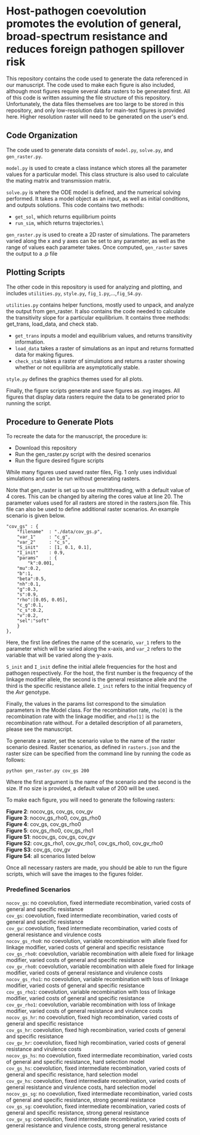 # Host-pathogen coevolution promotes the evolution of general, broad-spectrum resistance and reduces foreign pathogen spillover risk

This repository contains the code used to generate the data referenced in our manuscript. The code used to make each figure is also included, although most figures require several data rasters to be generated first. All of this code is written assuming the file structure of this repository. Unfortunately, the data files themselves are too large to be stored in this repository, and only low-resolution data for main-text figures is provided here. Higher resolution raster will need to be generated on the user's end.

## Code Organization

The code used to generate data consists of `model.py`, `solve.py`, and `gen_raster.py`.

`model.py` is used to create a class instance which stores all the parameter values for a particular model.
This class structure is also used to calculate the mating matrix and transmission matrix.

`solve.py` is where the ODE model is defined, and the numerical solving performed. It takes a model object as an input, as well as initial conditions, and outputs solutions. This code contains two methods: 

* `get_sol`, which returns equilibrium points
* `run_sim`, which returns trajectories.\

`gen_raster.py` is used to create a 2D raster of simulations. The parameters varied along the x and y axes can be set to any parameter, as well as the range of values each parameter takes. Once computed, `gen_raster` saves the output to a .p file

## Plotting Scripts

The other code in this repository is used for analyzing and plotting, and includes `utilities.py`, `style.py`, `fig_1.py`,...,`fig_S4.py`.

`utilities.py` contains helper functions, mostly used to unpack, and analyze the output from gen_raster. It also contains the code needed to calculate the transitivity slope for a particular equilibrium. It contains three methods: get_trans, load_data, and check stab. 

* `get_trans` inputs a model and equilibrium values, and returns transitivity information. 
* `load_data` takes a raster of simulations as an input and returns formatted data for making figures.
* `check_stab` takes a raster of simulations and returns a raster showing whether or not equilibria are asymptotically stable.

`style.py` defines the graphics themes used for all plots.

Finally, the figure scripts generate and save figures as .svg images. All figures that display data rasters require the data to be generated prior to running the script.

## Procedure to Generate Plots

To recreate the data for the manuscript, the procedure is:
* Download this repository
* Run the gen_raster.py script with the desired scenarios
* Run the figure desired figure scripts

While many figures used saved raster files, Fig. 1 only uses individual simulations and can be run without generating rasters. 

Note that gen_raster is set up to use multithreading, with a default value of 4 cores. This can be changed by altering the cores value at line 20. The parameter values used for all rasters are stored in the rasters.json file. This file can also be used to define additional raster scenarios. An example scenario is given below.

```
"cov_gs" : {
    "filename"  : "./data/cov_gs.p",
    "var_1"     : "c_g",
    "var_2"     : "c_s",
    "S_init"    : [1, 0.1, 0.1],
    "I_init"    : 0.9,
    "params"    : {
        "k":0.001,
	"mu":0.2,
	"b":1,
	"beta":0.5,
	"nh":0.1,
	"g":0.3,
	"s":0.9,
	"rho":[0.05, 0.05],
	"c_g":0.1,
	"c_s":0.2,
	"v":0.2,						
	"sel":"soft"
    }
},
```

Here, the first line defines the name of the scenario, `var_1` refers to the parameter which will be varied along the x-axis, and `var_2` refers to the variable that will be varied along the y-axis.

`S_init` and `I_init` define the initial allele frequencies for the host and pathogen respectively. For the host, the first number is the frequency of the linkage modifier allele, the second is the general resistance allele and the third is the specific resistance allele. `I_init` refers to the initial frequency of the *Avr* genotype.

Finally, the values in the params list correspond to the simulation parameters in the Model class. For the recombination rate, `rho[0]` is the recombination rate with the linkage modifier, and `rho[1]` is the recombination rate without. For a detailed description of all parameters, please see the manuscript.

To generate a raster, set the scenario value to the name of the raster scenario desired. Raster scenarios, as defined in `rasters.json` and the raster size can be specified from the command line by running the code as follows:

```
python gen_raster.py cov_gs 200
```

Where the first argument is the name of the scenario and the second is the size. If no size is provided, a default value of 200 will be used.

To make each figure, you will need to generate the following rasters:

**Figure 2**: nocov_gs, cov_gs, cov_gv\
**Figure 3**: nocov_gs_rho0, cov_gs_rho0\
**Figure 4**: cov_gs, cov_gs_rho0\
**Figure 5**: cov_gs_rho0, cov_gs_rho1\
**Figure S1**: nocov_gs, cov_gs, cov_gv\
**Figure S2**: cov_gs_rho1, cov_gv_rho1, cov_gs_rho0, cov_gv_rho0\
**Figure S3**: cov_gs, cov_gv\
**Figure S4**: all scenarios listed below

Once all necessary rasters are made, you should be able to run the figure scripts, which will save the images to the figures folder.

### Predefined Scenarios
`nocov_gs`: no coevolution, fixed intermediate recombination, varied costs of general and specific resistance\
`cov_gs`: coevolution, fixed intermediate recombination, varied costs of general and specific resistance\
`cov_gv`: coevolution, fixed intermediate recombination, varied costs of general resistance and virulence costs\
`nocov_gs_rho0`: no coevolution, variable recombination with allele fixed for linkage modifier, varied costs of general and specific resistance\
`cov_gs_rho0`: coevolution, variable recombination with allele fixed for linkage modifier, varied costs of general and specific resistance\
`cov_gv_rho0`: coevolution, variable recombination with allele fixed for linkage modifier, varied costs of general resistance and virulence costs\
`nocov_gs_rho1`: no coevolution, variable recombination with loss of linkage modifier, varied costs of general and specific resistance\
`cov_gs_rho1`: coevolution, variable recombination with loss of linkage modifier, varied costs of general and specific resistance\
`cov_gv_rho1`: coevolution, variable recombination with loss of linkage modifier, varied costs of general resistance and virulence costs\
`nocov_gs_hr`: no coevolution, fixed high recombination, varied costs of general and specific resistance\
`cov_gs_hr`: coevolution, fixed high recombination, varied costs of general and specific resistance\
`cov_gv_hr`: coevolution, fixed high recombination, varied costs of general resistance and virulence costs\
`nocov_gs_hs`: no coevolution, fixed intermediate recombination, varied costs of general and specific resistance, hard selection model\
`cov_gs_hs`: coevolution, fixed intermediate recombination, varied costs of general and specific resistance, hard selection model\
`cov_gv_hs`: coevolution, fixed intermediate recombination, varied costs of general resistance and virulence costs, hard selection model\
`nocov_gs_sg`: no coevolution, fixed intermediate recombination, varied costs of general and specific resistance, strong general resistance\
`cov_gs_sg`: coevolution, fixed intermediate recombination, varied costs of general and specific resistance, strong general resistance\
`cov_gv_sg`: coevolution, fixed intermediate recombination, varied costs of general resistance and virulence costs, strong general resistance
